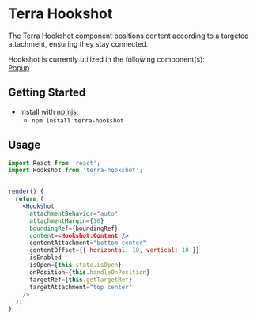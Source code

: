 # Terra Hookshot

The Terra Hookshot component positions content according to a targeted attachment, ensuring they stay connected.

Hookshot is currently utilized in the following component(s):<br />
[Popup][1]

## Getting Started

- Install with [npmjs](https://www.npmjs.com):
  - `npm install terra-hookshot`

## Usage

```jsx
import React from 'react';
import Hookshot from 'terra-hookshot';


render() {
  return (
    <Hookshot
      attachmentBehavior="auto"
      attachmentMargin={10}
      boundingRef={boundingRef}
      content=<Hookshot.Content />
      contentAttachment="bottom center"
      contentOffset={{ horizontal: 10, vertical: 10 }}
      isEnabled
      isOpen={this.state.isOpen}
      onPosition={this.handleOnPosition}
      targetRef={this.getTargetRef}
      targetAttachment="top center"
    />
  );
}

```

[1]: https://github.com/cerner/terra-framework/tree/master/packages/terra-popup/docs
